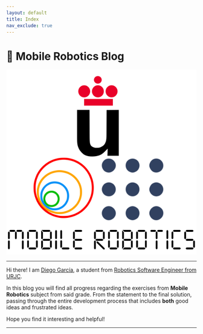 ```yaml
---
layout: default
title: Index
nav_exclude: true
---
```


# 🤖 Mobile Robotics Blog

<p align="center">
  <img src="https://raw.githubusercontent.com/dgarcu/mobile_robotics_blog/main/docs/assets/img/logo.png" />
</p>

___

Hi there! I am [Diego García](https://github.com/dgarcu), a student from [Robotics Software Engineer from URJC](https://www.urjc.es/universidad/calidad/3099-ingenieria-de-robotica-software).

In this blog you will find all progress regarding the exercises from **Mobile Robotics** subject from said grade. From the statement to the final solution, passing through the entire development process that includes **both** good ideas and frustrated ideas.

Hope you find it interesting and helpful!

___
